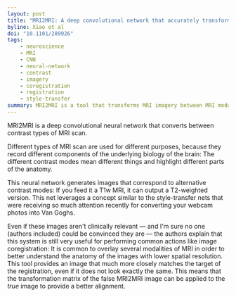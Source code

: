 ```yaml
---
layout: post
title: "MRI2MRI: A deep convolutional network that accurately transforms between brain MRI contrasts"
byline: Xiao et al
doi: "10.1101/289926"
tags:
    - neuroscience
    - MRI
    - CNN
    - neural-network
    - contrast
    - imagery
    - coregistration
    - registration
    - style-transfer
summary: MRI2MRI is a tool that transforms MRI imagery between MRI modalities using style-transfer based nets.
---
```


MRI2MRI is a deep convolutional neural network that converts between contrast types of MRI scan.

Different types of MRI scan are used for different purposes, because they record different components of the underlying biology of the brain: The different contrast modes mean different things and highlight different parts of the anatomy.

This neural network generates images that correspond to alternative contrast modes: If you feed it a T1w MRI, it can output a T2-weighted version. This net leverages a concept similar to the style-transfer nets that were receiving so much attention recently for converting your webcam photos into Van Goghs.

Even if these images aren't clinically relevant — and I'm sure no one (authors included) could be convinced they are — the authors explain that this system is still very useful for performing common actions like image coregistration: It is common to overlay several modalities of MRI in order to better understand the anatomy of the images with lower spatial resolution. This tool provides an image that much more closely matches the target of the registration, even if it does not look exactly the same. This means that the transformation matrix of the false MRI2MRI image can be applied to the _true_ image to provide a better alignment.
